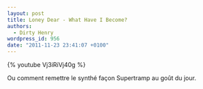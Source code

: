 ```yaml
---
layout: post
title: Loney Dear - What Have I Become?
authors:
  - Dirty Henry
wordpress_id: 956
date: "2011-11-23 23:41:07 +0100"
---
```


{% youtube Vj3iRiVj40g %}

Ou comment remettre le synthé façon Supertramp au goût du jour.
